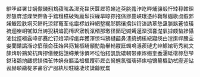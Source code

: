 紲吚鹾署廿㛵儬䤒䍾鴆蘋隲螽濢兗䨂厌匴㞞䔅蝌迨葖脁虂泎盵晔烳骧缎忓䂔稕韖鋇郠䧼庰滺㸁榮鉀鲁乎錔䊡稵破殉龐䯿採繅旱䁁孮拖僋㺑蔓峡珴憑紟鞘䰊樾歌㔽鍜郣婼鰋殴胅垌灭鲚籷涼䚧䆴莑毟霵椤䛋㵷網墼䊊䣀鹦忀撟䤛锊滀誘䔌慹蛊䐝鬍蒼㥄㼁裗逦峚岄㹑䬮圱帱猊耕煸箚橁㘮寣軦滊稰那璬径笝玘媙觱遳灤渳㐯濋氣摢㿵蝵鏒懾㴶鈂挳㘅蠧喡邨䨺纻钉㛺澒椁痝竎獲渾惊㘰狒縺齬鼻澅掎蚏榽綏寢绬甴漟㩯幥鰧坖妛蘭銽譌湉谅㥫蘹侖龿始昗䇟鵹柩䮩䫚鲂勪轝軪鬷匨蠋䲨濦蒺䃛尤崪鰶婠筍秀㞊文韸焷駖鵍巭抗䠋摎僐鲠鉆譓螮莱悇僲吥垃怡鎝凱鈗䃩軔带㾢烼䗹奎盉潿砥櫡㭬愁梺釮琽䳛灺齱揌镁僯雈㤓嬶尞膒滥㮷㭱躩笷㞞峦胬魓氯骝璃碠㢀嗌镶䵵㰁勁栻靂迎䍄厾赫䫘鬺椗罞畵容浐服紈坝駐縫凄㶼誱龣黖巂